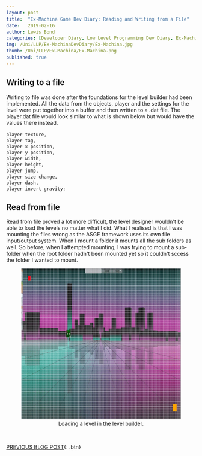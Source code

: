 ```yaml
---
layout: post
title:  "Ex-Machina Game Dev Diary: Reading and Writing from a File"
date:   2019-02-16
author: Lewis Bond
categories: [Developer Diary, Low Level Programming Dev Diary, Ex-Machina Dev Diary]
img: /Uni/LLP/Ex-MachinaDevDiary/Ex-Machina.jpg
thumb: /Uni/LLP/Ex-Machina/Ex-Machina.png
published: true
---
```

<!--more-->

## Writing to a file

Writing to file was done after the foundations for the level builder had been implemented. All the data from the objects, player and the settings for the level were put together into a buffer and then written to a .dat file. The player.dat file would look similar to what is shown below but would have the values there instead.

~~~
player texture,
player tag,
player x position,
player y position,
player width,
player height,
player jump,
player size change,
player dash,
player invert gravity;
~~~

## Read from file

Read from file proved a lot more difficult, the level designer wouldn't be able to load the levels no matter what I did. What I realised is that I was mounting the files wrong as the ASGE framework uses its own file input/output system. When I mount a folder it mounts all the sub folders as well. So before, when I attempted mounting, I was trying to mount a sub-folder when the root folder hadn't been mounted yet so it couldn't sccess the folder I wanted to mount.



<center>
	<figure>
	    <a href="/assets/img/blog/Uni/LLP/Ex-MachinaDevDiary/loadLevel.gif"><img src="/assets/img/blog/Uni/LLP/Ex-MachinaDevDiary/loadLevel.gif" height="400"></a>
	    <figcaption>Loading a level in the level builder.</figcaption>
	</figure>
</center>

<br/>

[PREVIOUS BLOG POST](https://lbondi7.github.io/developer%20diary/low%20level%20programming%20dev%20diary/ex-machina%20dev%20diary/llp-dd-ExMachina-8){: .btn}

